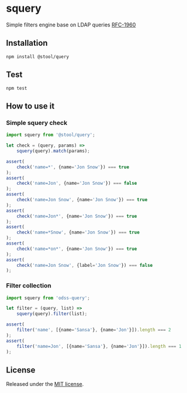 # squery
Simple filters engine base on LDAP queries [RFC-1960](https://www.ietf.org/rfc/rfc1960.txt)
## Installation
`npm install @stool/query`

## Test
`npm test`

## How to use it

### Simple squery check
```javascript
import squery from '@stool/query';

let check = (query, params) =>
    squery(query).match(params);

assert(
    check('name=*', {name='Jon Snow'}) === true
);
assert(
    check('name=Jon', {name='Jon Snow'}) === false
);
assert(
    check('name=Jon Snow', {name='Jon Snow'}) === true
);
assert(
    check('name=Jon*', {name='Jon Snow'}) === true
);
assert(
    check('name=*Snow', {name='Jon Snow'}) === true
);
assert(
    check('name=*on*', {name='Jon Snow'}) === true
);
assert(
    check('name=Jon Snow', {label='Jon Snow'}) === false
);


```
### Filter collection
```javascript
import squery from 'odss-query';

let filter = (query, list) =>
    squery(query).filter(list);

assert(
    filter('name', [{name='Sansa'}, {name='Jon'}]).length === 2
);
assert(
    filter('name=Jon', [{name='Sansa'}, {name='Jon'}]).length === 1
);
```

## License
Released under the [MIT license](https://github.com/odss/query/blob/master/LICENSE.md).
